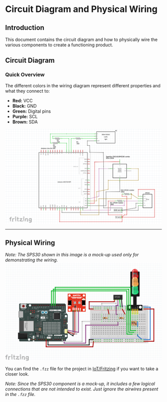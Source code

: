 # Circuit Diagram and Physical Wiring

## Introduction

This document contains the circuit diagram and how to physically wire the various components to create a functioning product.

## Circuit Diagram

### Quick Overview

The different colors in the wiring diagram represent different properties and what they connect to:
- **Red:** VCC  
- **Black:** GND  
- **Green:** Digital pins  
- **Purple:** SCL  
- **Brown:** SDA  

![Prototype_Schematic.png](../images/Prototype_Schematic.png)

---

## Physical Wiring

*Note: The SPS30 shown in this image is a mock-up used only for demonstrating the wiring.*  
![Prototype_physical_wiring.png](../images/Prototype_physical_wiring.png)

You can find the `.fzz` file for the project in [IoT/Fritzing](../IoT/Fritzing/) if you want to take a closer look.

*Note: Since the SPS30 component is a mock-up, it includes a few logical connections that are not intended to exist. Just ignore the airwires present in the `.fzz` file.*
